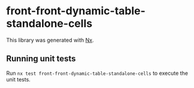 # front-front-dynamic-table-standalone-cells

This library was generated with [Nx](https://nx.dev).

## Running unit tests

Run `nx test front-front-dynamic-table-standalone-cells` to execute the unit tests.
